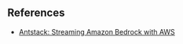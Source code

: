 ## References 

- [Antstack: Streaming Amazon Bedrock with AWS](https://www.antstack.com/blog/streaming-amazon-bedrock-with-aws-lambda-on-a-custom-python-runtime/)